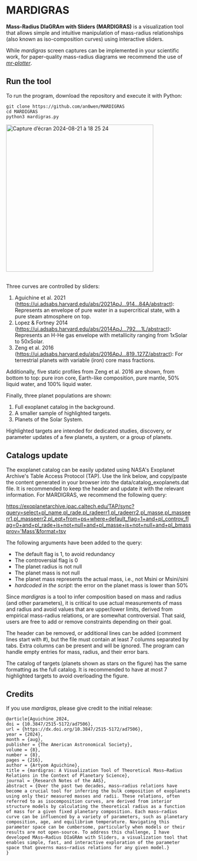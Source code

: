 # MARDIGRAS
**Mass-Radius DIaGRAm with Sliders (MARDIGRAS)** is a visualization tool that allows simple and intuitive manipulation of mass-radius relationships (also known as iso-composition curves) using interactive sliders.

While *mardigras* screen captures can be implemented in your scientific work, for paper-quality mass-radius diagrams we recommend the use of [*mr-plotter*](https://github.com/castro-gzlz/mr-plotter).

## Run the tool
To run the program, download the repository and execute it with Python:
```
git clone https://github.com/an0wen/MARDIGRAS
cd MARDIGRAS
python3 mardigras.py
```
<img width="400" alt="Capture d’écran 2024-08-21 à 18 25 24" src="https://github.com/user-attachments/assets/d64cfffe-9163-442d-9fb6-c0778821b8a9">
<br/>
<br/>

Three curves are controlled by sliders:
1. Aguichine et al. 2021 (https://ui.adsabs.harvard.edu/abs/2021ApJ...914...84A/abstract): Represents an envelope of pure water in a supercritical state, with a pure steam atmosphere on top.
2. Lopez & Fortney 2014 (https://ui.adsabs.harvard.edu/abs/2014ApJ...792....1L/abstract): Represents an H-He gas envelope with metallicity ranging from 1xSolar to 50xSolar.
3. Zeng et al. 2016 (https://ui.adsabs.harvard.edu/abs/2016ApJ...819..127Z/abstract): For terrestrial planets with variable (iron) core mass fractions.

Additionally, five static profiles from Zeng et al. 2016 are shown, from bottom to top: pure iron core, Earth-like composition, pure mantle, 50% liquid water, and 100% liquid water.

Finally, three planet populations are shown:
1. Full exoplanet catalog in the background.
2. A smaller sample of highlighted targets.
3. Planets of the Solar System.

Highlighted targets are intended for dedicated studies, discovery, or parameter updates of a few planets, a system, or a group of planets.

## Catalogs update
The exoplanet catalog can be easily updated using NASA's Exoplanet Archive's Table Access Protocol (TAP). Use the link below, and copy/paste the content generated in your browser into the data/catalog_exoplanets.dat file. It is recommended to keep the header and update it with the relevant information. For MARDIGRAS, we recommend the following query:

https://exoplanetarchive.ipac.caltech.edu/TAP/sync?query=select+pl_name,pl_rade,pl_radeerr1,pl_radeerr2,pl_masse,pl_masseerr1,pl_masseerr2,pl_eqt+from+ps+where+default_flag=1+and+pl_controv_flag=0+and+pl_rade+is+not+null+and+pl_masse+is+not+null+and+pl_bmassprov='Mass'&format=tsv

The following arguments have been added to the query:
- The default flag is 1, to avoid redundancy
- The controversial flag is 0
- The planet radius is not null
- The planet mass is not null
- The planet mass represents the actual mass, i.e., not Msini or Msini/sini
- *hardcoded in the script*: the error on the planet mass is lower than 50%

Since *mardigras* is a tool to infer composition based on mass and radius (and other parameters), it is critical to use actual measurements of mass and radius and avoid values that are upper/lower limits, derived from empirical mass-radius relations, or are somewhat controversial. That said, users are free to add or remove constraints depending on their goal.

The header can be removed, or additional lines can be added (comment lines start with #), but the file must contain at least 7 columns separated by tabs. Extra columns can be present and will be ignored. The program can handle empty entries for mass, radius, and their error bars.

The catalog of targets (planets shown as stars on the figure) has the same formatting as the full catalog. It is recommended to have at most 7 highlighted targets to avoid overloading the figure.

## Credits

If you use *mardigras*, please give credit to the initial release:
```
@article{Aguichine_2024,
doi = {10.3847/2515-5172/ad7506},
url = {https://dx.doi.org/10.3847/2515-5172/ad7506},
year = {2024},
month = {aug},
publisher = {The American Astronomical Society},
volume = {8},
number = {8},
pages = {216},
author = {Artyom Aguichine},
title = {mardigras: A Visualization Tool of Theoretical Mass–Radius Relations in the Context of Planetary Science},
journal = {Research Notes of the AAS},
abstract = {Over the past two decades, mass–radius relations have become a crucial tool for inferring the bulk composition of exoplanets using only their measured masses and radii. These relations, often referred to as isocomposition curves, are derived from interior structure models by calculating the theoretical radius as a function of mass for a given fixed planetary composition. Each mass–radius curve can be influenced by a variety of parameters, such as planetary composition, age, and equilibrium temperature. Navigating this parameter space can be cumbersome, particularly when models or their results are not open-source. To address this challenge, I have developed MAss–Radius DIaGRAm with Sliders, a visualization tool that enables simple, fast, and interactive exploration of the parameter space that governs mass–radius relations for any given model.}
}
```
